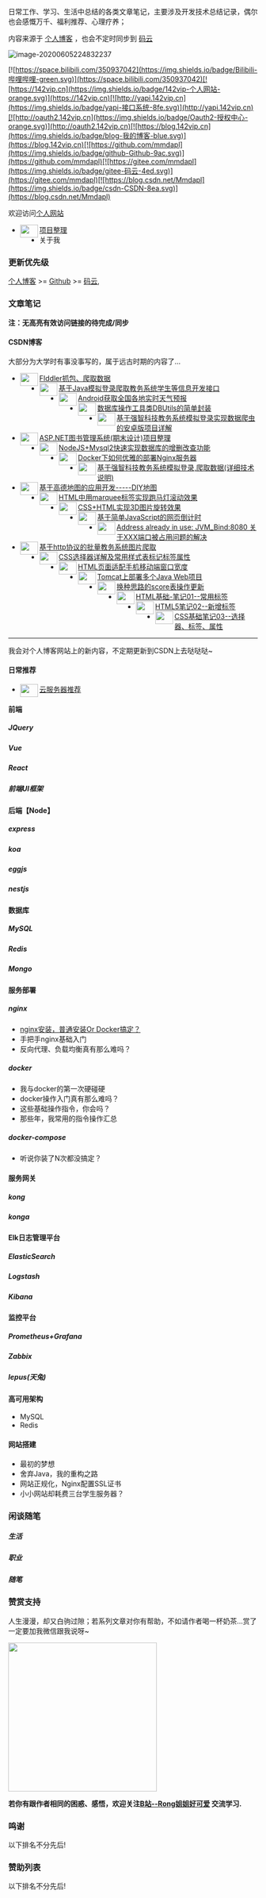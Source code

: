 
日常工作、学习、生活中总结的各类文章笔记，主要涉及开发技术总结记录，偶尔也会感慨万千、福利推荐、心理疗养；

内容来源于 [个人博客]([http://blog.142vip.cn/) ，也会不定时同步到 [码云](https://gitee.com/mmdapl)



![image-20200605224832237](img/image-20200605224832237.png)

[![https://space.bilibili.com/350937042](https://img.shields.io/badge/Bilibili-哔哩哔哩-green.svg)](https://space.bilibili.com/350937042)[![https://142vip.cn](https://img.shields.io/badge/142vip-个人网站-orange.svg)](https://142vip.cn)[![http://yapi.142vip.cn](https://img.shields.io/badge/yapi-接口系统-8fe.svg)](http://yapi.142vip.cn)[![http://oauth2.142vip.cn](https://img.shields.io/badge/Oauth2-授权中心-orange.svg)](http://oauth2.142vip.cn)[![https://blog.142vip.cn](https://img.shields.io/badge/blog-我的博客-blue.svg)](https://blog.142vip.cn)[![https://github.com/mmdapl](https://img.shields.io/badge/github-Github-9ac.svg)](https://github.com/mmdapl)[![https://gitee.com/mmdapl](https://img.shields.io/badge/gitee-码云-4ed.svg)](https://gitee.com/mmdapl)[![https://blog.csdn.net/Mmdapl](https://img.shields.io/badge/csdn-CSDN-8ea.svg)](https://blog.csdn.net/Mmdapl)





欢迎访问[个人网站](http://www.142vip.cn/) 

- <img src="img/original.png" width="36" height="26" align="left" />[项目整理](http://blog.142vip.cn/s/projects)
- 关于我

### 更新优先级

[个人博客]([http://blog.142vip.cn](http://blog.142vip.cn/)) >= [Github](https://github.com/mmdapl) >= [码云](https://gitee.com/mmdapl),

### 文章笔记

**注：无高亮有效访问链接的待完成/同步**

#### CSDN博客

大部分为大学时有事没事写的，属于远古时期的内容了...

- <img src="img/reprint.png" width="36" height="26" align="left" />[FIddler抓包、爬取数据](https://blog.csdn.net/Mmdapl/article/details/79133779)
- <img src="img/original.png" width="36" height="26" align="left" /> [基于Java模拟登录爬取教务系统学生等信息开发接口](https://blog.csdn.net/Mmdapl/article/details/83514722)
- <img src="img/original.png" width="36" height="26" align="left" />[Android获取全国各地实时天气预报](https://blog.csdn.net/Mmdapl/article/details/80758702)
- <img src="img/original.png" width="36" height="26" align="left" />[数据库操作工具类DBUtils的简单封装](https://blog.csdn.net/Mmdapl/article/details/80779380)
- <img src="img/original.png" width="36" height="26" align="left" /> [基于强智科技教务系统模拟登录实现数据爬虫的安卓版项目详解](https://blog.csdn.net/Mmdapl/article/details/80787391)
- <img src="img/original.png" width="36" height="26" align="left" /> [ASP.NET图书管理系统(期末设计)项目整理](https://blog.csdn.net/Mmdapl/article/details/80855172)
- <img src="img/original.png" width="36" height="26" align="left" /> [NodeJS+Mysql2快速实现数据库的增删改查功能](https://blog.csdn.net/Mmdapl/article/details/100926588)
- <img src="img/original.png" width="36" height="26" align="left" /> [Docker下如何优雅的部署Nginx服务器](https://blog.csdn.net/Mmdapl/article/details/105521223)
- <img src="img/original.png" width="36" height="26" align="left" /> [基于强智科技教务系统模拟登录,爬取数据(详细技术说明)](https://blog.csdn.net/Mmdapl/article/details/80373126)
- <img src="img/original.png" width="36" height="26" align="left" /> [基于高德地图的应用开发-----DIY地图](https://blog.csdn.net/Mmdapl/article/details/78793419)
- <img src="img/original.png" width="36" height="26" align="left" /> [HTML中用marquee标签实现跑马灯滚动效果](https://blog.csdn.net/Mmdapl/article/details/78827570)
- <img src="img/original.png" width="36" height="26" align="left" /> [CSS+HTML实现3D图片旋转效果](https://blog.csdn.net/Mmdapl/article/details/78882684)
- <img src="img/original.png" width="36" height="26" align="left" /> [基于简单JavaScript的网页倒计时](https://blog.csdn.net/Mmdapl/article/details/78888169)
- [<img src="img/original.png" width="36" height="26" align="left" /> Address already in use: JVM_Bind:8080 关于XXX端口被占用问题的解决](https://blog.csdn.net/Mmdapl/article/details/78892233)
-  <img src="img/original.png" width="36" height="26" align="left" />[基于http协议的批量教务系统图片爬取](https://blog.csdn.net/Mmdapl/article/details/79156774)
- <img src="img/original.png" width="36" height="26" align="left" /> [CSS选择器详解及常用样式表标记标签属性](https://blog.csdn.net/Mmdapl/article/details/79589156)
- <img src="img/original.png" width="36" height="26" align="left" />[HTML页面适配手机移动端窗口宽度](https://blog.csdn.net/Mmdapl/article/details/79646998)
- <img src="img/original.png" width="36" height="26" align="left" />[Tomcat上部署多个Java Web项目](https://blog.csdn.net/Mmdapl/article/details/80149809)
- <img src="img/original.png" width="36" height="26" align="left" />[换种思路的score表操作更新](https://blog.csdn.net/Mmdapl/article/details/80288861)
- <img src="img/original.png" width="36" height="26" align="left" />[HTML基础-笔记01--常用标签](https://blog.csdn.net/Mmdapl/article/details/79589671)
- <img src="img/original.png" width="36" height="26" align="left" />[HTML5笔记02--新增标签](https://blog.csdn.net/Mmdapl/article/details/79589695)
- <img src="img/original.png" width="36" height="26" align="left" /> [CSS基础笔记03--选择器、标签、属性](https://blog.csdn.net/Mmdapl/article/details/79598302)

---------

我会对个人博客网站上的新内容，不定期更新到CSDN上去哒哒哒~


#### 日常推荐

- <img src="img/original.png" width="36" height="26" align="left" /> [云服务器推荐](server-introduce.md)

#### 前端

##### JQuery

##### Vue

##### React

##### 前端UI框架

#### 后端【Node】

##### express

##### koa

##### eggjs

##### nestjs

#### 数据库

##### MySQL

##### Redis

##### Mongo

#### 服务部署

##### nginx

- [nginx安装，普通安装Or Docker搞定？]([https://blog.142vip.cn/2018/03/%E5%A4%9A%E7%8E%AF%E5%A2%83%E4%B8%8Bnginx%E7%9A%84%E5%AE%89%E8%A3%85%E9%83%A8%E7%BD%B2%E6%96%B9%E6%B3%95%E6%B1%87%E6%80%BB](https://blog.142vip.cn/2018/03/多环境下nginx的安装部署方法汇总))
- 手把手nginx基础入门
- 反向代理、负载均衡真有那么难吗？

##### docker

- 我与docker的第一次硬碰硬
- docker操作入门真有那么难吗？
- 这些基础操作指令，你会吗？
- 那些年，我常用的指令操作汇总

##### docker-compose

- 听说你装了N次都没搞定？

#### 服务网关

##### kong

##### konga

#### Elk日志管理平台

##### ElasticSearch

##### Logstash

##### Kibana

#### 监控平台

##### Prometheus+Grafana

##### Zabbix

##### lepus(天兔)

#### 高可用架构

- MySQL
- Redis

#### 网站搭建

- 最初的梦想
- 舍弃Java，我的重构之路
- 网站正规化，Nginx配置SSL证书
- 小小网站却耗费三台学生服务器？

### 闲谈随笔

##### 生活

##### 职业

##### 随笔

### 赞赏支持

人生漫漫，却又白驹过隙；若系列文章对你有帮助，不如请作者喝一杯奶茶...赏了一定要加我微信跟我说呀~

<img src="img/weChatDonate.jpg" width="300" height="300" align="center" />




**若你有跟作者相同的困惑、感悟，欢迎关注[B站--Rong姐姐好可爱](https://space.bilibili.com/350937042) 交流学习.**

### 鸣谢

以下排名不分先后!

### 赞助列表

以下排名不分先后!